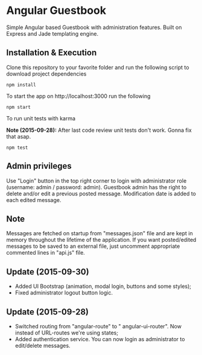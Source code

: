 # Angular Guestbook
Simple Angular based Guestbook with administration features. Built on Express and Jade templating engine.

## Installation & Execution

Clone this repository to your favorite folder and run the following script to download project dependencies

```
npm install
```

To start the app on http://localhost:3000 run the following
```
npm start
```

To run unit tests with karma

**Note (2015-09-28):** After last code review unit tests don't work. Gonna fix that asap.
```
npm test
```

## Admin privileges
Use "Login" button in the top right corner to login with administrator role (username: admin / password: admin). Guestbook admin has the right to delete and/or edit a previous posted message. Modification date is added to each edited message.

## Note
Messages are fetched on startup from "messages.json" file and are kept in memory throughout the lifetime of the application.
If you want posted/edited messages to be saved to an external file, just uncomment appropriate commented lines in "api.js" file.

## Update (2015-09-30)
- Added UI Bootstrap (animation, modal login, buttons and some styles);
- Fixed administrator logout button logic.

## Update (2015-09-28)
- Switched routing from "angular-route" to " angular-ui-router". Now instead of URL-routes we're using states;
- Added authentication service. You can now login as administrator to edit/delete messages.
